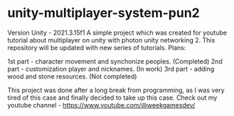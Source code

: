# unity-multiplayer-system-pun2
Version Unity - 2021.3.15f1
A simple project which was created for youtube tutorial about multiplayer on unity with photon unity networking 2. This repository will be updated with new series of tutorials.
Plans:

1st part - character movement and synchonize peoples. (Completed)
2nd part - customization player and nicknames. (In work)
3rd part - adding wood and stone resources. (Not completed)
 
This project was done after a long break from programming, as I was very tired of this case and finally decided to take up this case.
Check out my youtube channel - https://www.youtube.com/@weekgamesdev/
